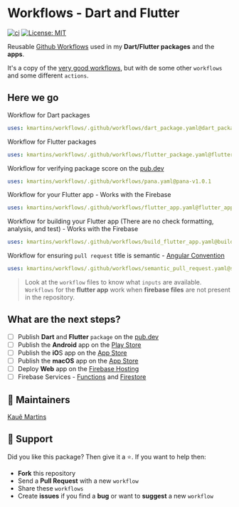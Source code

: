 # Workflows - Dart and Flutter

[![ci][ci_badge]][ci_link]
[![License: MIT][license_badge]][license_link]

Reusable [Github Workflows][github_workflows] used in my **Dart/Flutter packages** and the **apps**.

It's a copy of the [very good workflows][very_good_workflows], but with de some other `workflows` and some different `actions`.

## Here we go

Workflow for Dart packages
```yaml
uses: kmartins/workflows/.github/workflows/dart_package.yaml@dart_package-v1.0.0
```

Workflow for Flutter packages
```yaml
uses: kmartins/workflows/.github/workflows/flutter_package.yaml@flutter_package-v1.0.0
```

Workflow for verifying package score on the [pub.dev][pub]
```yaml
uses: kmartins/workflows/.github/workflows/pana.yaml@pana-v1.0.1
```

Workflow for your Flutter app - Works with the Firebase
```yaml
uses: kmartins/workflows/.github/workflows/flutter_app.yaml@flutter_app-v1.0.1
```

Workflow for building your Flutter app (There are no check formatting, analysis, and test) - Works with the Firebase
```yaml
uses: kmartins/workflows/.github/workflows/build_flutter_app.yaml@build_flutter_app-v1.0.1
```

Workflow for ensuring `pull request` title is semantic - [Angular Convention][angular_convention]
```yaml
uses: kmartins/workflows/.github/workflows/semantic_pull_request.yaml@semantic_pr-v1.0.0
```

> Look at the `workflow` files to know what `inputs` are available.</br>
> `Workflows` for the **flutter app** work when **firebase files** are not present in the repository.

## What are the next steps?

- [ ] Publish **Dart** and **Flutter** `package` on the [pub.dev][pub]
- [ ] Publish the **Android** app on the [Play Store][play_store]
- [ ] Publish the **iO**S app on the [App Store][app_store]
- [ ] Publish the **macOS** app on the [App Store][app_store]
- [ ] Deploy **Web** app on the [Firebase Hosting][firebase_hosting]  
- [ ] Firebase Services - [Functions][firebase_functions] and [Firestore][firebase_firestore]

## 📝 Maintainers

[Kauê Martins][github_profile]

## 🤝 Support

Did you like this package? Then give it a ⭐️. If you want to help then:

- **Fork** this repository
- Send a **Pull Request** with a new `workflow`
- Share these `workflows`
- Create **issues** if you find a **bug** or want to **suggest** a new `workflow`

[ci_badge]: https://github.com/kmartins/workflows/actions/workflows/ci.yaml/badge.svg
[ci_link]: https://github.com/kmartins/workflows/actions
[license_badge]: https://img.shields.io/badge/license-MIT-blue.svg
[license_link]: https://opensource.org/licenses/MIT
[github_workflows]: https://docs.github.com/en/actions/using-workflows/workflow-syntax-for-github-actions
[very_good_workflows]: https://github.com/VeryGoodOpenSource/very_good_workflows
[pub]: https://pub.dev/
[angular_convention]: https://github.com/angular/angular/blob/22b96b9/CONTRIBUTING.md#-commit-message-guidelines
[firebase_hosting]: https://firebase.google.com/docs/hosting
[play_store]: https://developer.android.com/studio/publish
[app_store]: https://developer.apple.com/app-store/submitting/
[firebase_functions]: https://firebase.google.com/products/functions
[firebase_firestore]: https://firebase.google.com/products/firestore
[github_profile]: https://github.com/kmartins
